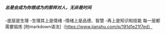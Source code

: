##### 总是会成为你想成为的那样对人，无非是时间
-底层是生理
-生理其上是情绪
-情绪上是品德、智慧
-再上是知识和技能
每一层都需要锻炼
[附markdown语法]（https://www.jianshu.com/p/191d1e21f7ed）
